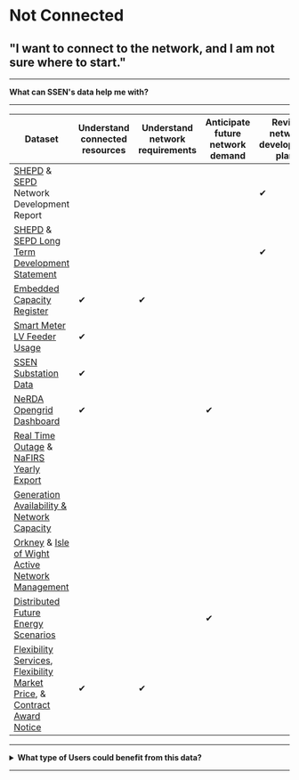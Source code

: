 # Not Connected
## "I want to connect to the network, and I am not sure where to start."

---

<b>What can SSEN's data help me with?</b>

---
  
<body>

<table style={{width: '100%', borderCollapse: 'collapse'}} className="bg-white shadow-lg">
    <thead>
        <tr style={{backgroundColor: '#2d3748'}}>
            <th style={{border: '2px solid #4a5568', padding: '12px', verticalAlign: 'middle', textAlign: 'center', fontWeight: 'bold'}} className="text-white bg-gray-800">Dataset</th>
            <th style={{border: '2px solid #4a5568', padding: '12px', verticalAlign: 'middle', textAlign: 'center', fontWeight: 'bold'}} className="text-white bg-gray-800">Understand connected resources</th>
            <th style={{border: '2px solid #4a5568', padding: '12px', verticalAlign: 'middle', textAlign: 'center', fontWeight: 'bold'}} className="text-white bg-gray-800">Understand network requirements</th>
            <th style={{border: '2px solid #4a5568', padding: '12px', verticalAlign: 'middle', textAlign: 'center', fontWeight: 'bold'}} className="text-white bg-gray-800">Anticipate future network demand</th>
            <th style={{border: '2px solid #4a5568', padding: '12px', verticalAlign: 'middle', textAlign: 'center', fontWeight: 'bold'}} className="text-white bg-gray-800">Review network development plans</th>
            <th style={{border: '2px solid #4a5568', padding: '12px', verticalAlign: 'middle', textAlign: 'center', fontWeight: 'bold'}} className="text-white bg-gray-800">Identify opportunities to engage with SSE</th>
            <th style={{border: '2px solid #4a5568', padding: '12px', verticalAlign: 'middle', textAlign: 'center', fontWeight: 'bold'}} className="text-white bg-gray-800">Understand ability to connect</th>
        </tr>
    </thead>
    <tbody>
        <tr style={{backgroundColor: '#f7fafc'}} className="hover:bg-gray-50">
            <td style={{border: '1px solid #e2e8f0', padding: '10px', fontWeight: '500'}} className="bg-gray-50"><a href="https://data.ssen.co.uk/@ssen-distribution/shepd_network_development_report" className="text-blue-600 hover:underline">SHEPD</a> & <a href="https://data.ssen.co.uk/@ssen-distribution/sepd_network_development_report" className="text-blue-600 hover:underline">SEPD</a> Network Development Report</td>
            <td style={{border: '1px solid #e2e8f0', padding: '10px', textAlign: 'center'}}></td>
            <td style={{border: '1px solid #e2e8f0', padding: '10px', textAlign: 'center'}}></td>
            <td style={{border: '1px solid #e2e8f0', padding: '10px', textAlign: 'center'}}></td>
            <td style={{border: '1px solid #e2e8f0', padding: '10px', textAlign: 'center', fontSize: '18px', color: '#2d3748', verticalAlign: 'middle'}}>&#10004;</td>
            <td style={{border: '1px solid #e2e8f0', padding: '10px', textAlign: 'center'}}></td>
            <td style={{border: '1px solid #e2e8f0', padding: '10px', textAlign: 'center'}}></td>
        </tr>
        <tr className="hover:bg-gray-50">
            <td style={{border: '1px solid #e2e8f0', padding: '10px', fontWeight: '500'}}><a href="https://data.ssen.co.uk/@ssen-distribution/shepd_long_term_development_statement" className="text-blue-600 hover:underline">SHEPD</a> & <a href="https://data.ssen.co.uk/@ssen-distribution/sepd_long_term_development_statement" className="text-blue-600 hover:underline">SEPD Long Term Development Statement</a></td>
            <td style={{border: '1px solid #e2e8f0', padding: '10px', textAlign: 'center'}}></td>
            <td style={{border: '1px solid #e2e8f0', padding: '10px', textAlign: 'center'}}></td>
            <td style={{border: '1px solid #e2e8f0', padding: '10px', textAlign: 'center'}}></td>
            <td style={{border: '1px solid #e2e8f0', padding: '10px', textAlign: 'center', fontSize: '18px', color: '#2d3748', verticalAlign: 'middle'}}>&#10004;</td>
            <td style={{border: '1px solid #e2e8f0', padding: '10px', textAlign: 'center', fontSize: '18px', color: '#2d3748', verticalAlign: 'middle'}}>&#10004;</td>
            <td style={{border: '1px solid #e2e8f0', padding: '10px', textAlign: 'center'}}></td>
        </tr>
        <tr style={{backgroundColor: '#f7fafc'}} className="hover:bg-gray-50">
            <td style={{border: '1px solid #e2e8f0', padding: '10px', fontWeight: '500'}} className="bg-gray-50"><a href="https://data.ssen.co.uk/@ssen-distribution/embedded_capacity_register" className="text-blue-600 hover:underline">Embedded Capacity Register</a></td>
            <td style={{border: '1px solid #e2e8f0', padding: '10px', textAlign: 'center', fontSize: '18px', color: '#2d3748', verticalAlign: 'middle'}}>&#10004;</td>
            <td style={{border: '1px solid #e2e8f0', padding: '10px', textAlign: 'center', fontSize: '18px', color: '#2d3748', verticalAlign: 'middle'}}>&#10004;</td>
            <td style={{border: '1px solid #e2e8f0', padding: '10px', textAlign: 'center'}}></td>
            <td style={{border: '1px solid #e2e8f0', padding: '10px', textAlign: 'center'}}></td>
            <td style={{border: '1px solid #e2e8f0', padding: '10px', textAlign: 'center'}}></td>
            <td style={{border: '1px solid #e2e8f0', padding: '10px', textAlign: 'center'}}></td>
        </tr>
        <tr className="hover:bg-gray-50">
            <td style={{border: '1px solid #e2e8f0', padding: '10px', fontWeight: '500'}}><a href="https://data.ssen.co.uk/@ssen-distribution/ssen_smart_meter_prod_lv_feeder" className="text-blue-600 hover:underline">Smart Meter LV Feeder Usage</a></td>
            <td style={{border: '1px solid #e2e8f0', padding: '10px', textAlign: 'center', fontSize: '18px', color: '#2d3748', verticalAlign: 'middle'}}>&#10004;</td>
            <td style={{border: '1px solid #e2e8f0', padding: '10px', textAlign: 'center'}}></td>
            <td style={{border: '1px solid #e2e8f0', padding: '10px', textAlign: 'center'}}></td>
            <td style={{border: '1px solid #e2e8f0', padding: '10px', textAlign: 'center'}}></td>
            <td style={{border: '1px solid #e2e8f0', padding: '10px', textAlign: 'center'}}></td>
            <td style={{border: '1px solid #e2e8f0', padding: '10px', textAlign: 'center'}}></td>
        </tr>
        <tr style={{backgroundColor: '#f7fafc'}} className="hover:bg-gray-50">
            <td style={{border: '1px solid #e2e8f0', padding: '10px', fontWeight: '500'}} className="bg-gray-50"><a href="https://data.ssen.co.uk/@ssen-distribution/ssen-substation-data" className="text-blue-600 hover:underline">SSEN Substation Data</a></td>
            <td style={{border: '1px solid #e2e8f0', padding: '10px', textAlign: 'center', fontSize: '18px', color: '#2d3748', verticalAlign: 'middle'}}>&#10004;</td>
            <td style={{border: '1px solid #e2e8f0', padding: '10px', textAlign: 'center'}}></td>
            <td style={{border: '1px solid #e2e8f0', padding: '10px', textAlign: 'center'}}></td>
            <td style={{border: '1px solid #e2e8f0', padding: '10px', textAlign: 'center'}}></td>
            <td style={{border: '1px solid #e2e8f0', padding: '10px', textAlign: 'center'}}></td>
            <td style={{border: '1px solid #e2e8f0', padding: '10px', textAlign: 'center'}}></td>
        </tr>
        <tr className="hover:bg-gray-50">
            <td style={{border: '1px solid #e2e8f0', padding: '10px', fontWeight: '500'}}><a href="https://data.ssen.co.uk/@ssen-distribution/nerda_opengrid_dashboard" className="text-blue-600 hover:underline">NeRDA Opengrid Dashboard</a></td>
            <td style={{border: '1px solid #e2e8f0', padding: '10px', textAlign: 'center', fontSize: '18px', color: '#2d3748', verticalAlign: 'middle'}}>&#10004;</td>
            <td style={{border: '1px solid #e2e8f0', padding: '10px', textAlign: 'center'}}></td>
            <td style={{border: '1px solid #e2e8f0', padding: '10px', textAlign: 'center', fontSize: '18px', color: '#2d3748', verticalAlign: 'middle'}}>&#10004;</td>
            <td style={{border: '1px solid #e2e8f0', padding: '10px', textAlign: 'center'}}></td>
            <td style={{border: '1px solid #e2e8f0', padding: '10px', textAlign: 'center'}}></td>
            <td style={{border: '1px solid #e2e8f0', padding: '10px', textAlign: 'center'}}></td>
        </tr>
        <tr style={{backgroundColor: '#f7fafc'}} className="hover:bg-gray-50">
            <td style={{border: '1px solid #e2e8f0', padding: '10px', fontWeight: '500'}} className="bg-gray-50"><a href="https://data.ssen.co.uk/@ssen-distribution/realtime_outage_dataset" className="text-blue-600 hover:underline">Real Time Outage</a> & <a href="https://data.ssen.co.uk/@ssen-distribution/nafirs" className="text-blue-600 hover:underline">NaFIRS Yearly Export</a></td>
            <td style={{border: '1px solid #e2e8f0', padding: '10px', textAlign: 'center'}}></td>
            <td style={{border: '1px solid #e2e8f0', padding: '10px', textAlign: 'center'}}></td>
            <td style={{border: '1px solid #e2e8f0', padding: '10px', textAlign: 'center'}}></td>
            <td style={{border: '1px solid #e2e8f0', padding: '10px', textAlign: 'center'}}></td>
            <td style={{border: '1px solid #e2e8f0', padding: '10px', textAlign: 'center'}}></td>
            <td style={{border: '1px solid #e2e8f0', padding: '10px', textAlign: 'center', fontSize: '18px', color: '#2d3748', verticalAlign: 'middle'}}>&#10004;</td>
        </tr>
        <tr className="hover:bg-gray-50">
            <td style={{border: '1px solid #e2e8f0', padding: '10px', fontWeight: '500'}}><a href="https://data.ssen.co.uk/@ssen-distribution/generation-availability-and-network-capacity" className="text-blue-600 hover:underline">Generation Availability & Network Capacity</a></td>
            <td style={{border: '1px solid #e2e8f0', padding: '10px', textAlign: 'center'}}></td>
            <td style={{border: '1px solid #e2e8f0', padding: '10px', textAlign: 'center'}}></td>
            <td style={{border: '1px solid #e2e8f0', padding: '10px', textAlign: 'center'}}></td>
            <td style={{border: '1px solid #e2e8f0', padding: '10px', textAlign: 'center'}}></td>
            <td style={{border: '1px solid #e2e8f0', padding: '10px', textAlign: 'center'}}></td>
            <td style={{border: '1px solid #e2e8f0', padding: '10px', textAlign: 'center', fontSize: '18px', color: '#2d3748', verticalAlign: 'middle'}}>&#10004;</td>
        </tr>
        <tr style={{backgroundColor: '#f7fafc'}} className="hover:bg-gray-50">
            <td style={{border: '1px solid #e2e8f0', padding: '10px', fontWeight: '500'}} className="bg-gray-50"><a href="https://data.ssen.co.uk/@ssen-distribution/orkney_active_network_management" className="text-blue-600 hover:underline">Orkney</a> & <a href="https://data.ssen.co.uk/@ssen-distribution/isle_of_wight_active_network_management" className="text-blue-600 hover:underline">Isle of Wight Active Network Management</a></td>
            <td style={{border: '1px solid #e2e8f0', padding: '10px', textAlign: 'center'}}></td>
            <td style={{border: '1px solid #e2e8f0', padding: '10px', textAlign: 'center'}}></td>
            <td style={{border: '1px solid #e2e8f0', padding: '10px', textAlign: 'center'}}></td>
            <td style={{border: '1px solid #e2e8f0', padding: '10px', textAlign: 'center'}}></td>
            <td style={{border: '1px solid #e2e8f0', padding: '10px', textAlign: 'center', fontSize: '18px', color: '#2d3748', verticalAlign: 'middle'}}>&#10004;</td>
            <td style={{border: '1px solid #e2e8f0', padding: '10px', textAlign: 'center', fontSize: '18px', color: '#2d3748', verticalAlign: 'middle'}}>&#10004;</td>
        </tr>
        <tr className="hover:bg-gray-50">
            <td style={{border: '1px solid #e2e8f0', padding: '10px', fontWeight: '500'}}><a href="https://data.ssen.co.uk/@ssen-distribution/low_carbon_technologies" className="text-blue-600 hover:underline">Distributed Future Energy Scenarios</a></td>
            <td style={{border: '1px solid #e2e8f0', padding: '10px', textAlign: 'center'}}></td>
            <td style={{border: '1px solid #e2e8f0', padding: '10px', textAlign: 'center'}}></td>
            <td style={{border: '1px solid #e2e8f0', padding: '10px', textAlign: 'center', fontSize: '18px', color: '#2d3748', verticalAlign: 'middle'}}>&#10004;</td>
            <td style={{border: '1px solid #e2e8f0', padding: '10px', textAlign: 'center'}}></td>
            <td style={{border: '1px solid #e2e8f0', padding: '10px', textAlign: 'center'}}></td>
            <td style={{border: '1px solid #e2e8f0', padding: '10px', textAlign: 'center'}}></td>
        </tr>
        <tr style={{backgroundColor: '#f7fafc'}} className="hover:bg-gray-50">
            <td style={{border: '1px solid #e2e8f0', padding: '10px', fontWeight: '500'}} className="bg-gray-50"><a href="https://data.ssen.co.uk/@ssen-distribution/flexibility-services-contract-register" className="text-blue-600 hover:underline">Flexibility Services</a>, <a href="https://data.ssen.co.uk/@ssen-distribution/sepd-flexibility-market-price-statement-april-2023" className="text-blue-600 hover:underline">Flexibility Market Price</a>, & <a href="https://data.ssen.co.uk/@ssen-distribution/can-reporting-contract-award-notice" className="text-blue-600 hover:underline">Contract Award Notice</a></td>
            <td style={{border: '1px solid #e2e8f0', padding: '10px', textAlign: 'center', fontSize: '18px', color: '#2d3748', verticalAlign: 'middle'}}>&#10004;</td>
            <td style={{border: '1px solid #e2e8f0', padding: '10px', textAlign: 'center', fontSize: '18px', color: '#2d3748', verticalAlign: 'middle'}}>&#10004;</td>
            <td style={{border: '1px solid #e2e8f0', padding: '10px', textAlign: 'center'}}></td>
            <td style={{border: '1px solid #e2e8f0', padding: '10px', textAlign: 'center'}}></td>
            <td style={{border: '1px solid #e2e8f0', padding: '10px', textAlign: 'center', fontSize: '18px', color: '#2d3748', verticalAlign: 'middle'}}>&#10004;</td>
            <td style={{border: '1px solid #e2e8f0', padding: '10px', textAlign: 'center'}}></td>
        </tr>
    </tbody>
</table>
</body>
 

---

<details>
  <summary> <b>What type of Users could benefit from this data?</b></summary>
  
  | **Local Authority** | **Domestic Customer** | **Commercial Business** |
  | :-----------------: | :-------------------: | :---------------------: |
  | Cllr. Walker is the Chairman of Shellworth County Council. He wants his Council to make a positive contribution to net zero. | Kate invested in solar panels on her property when the Feed in Tariff was at its height. She has since installed a battery to store the power she generates. | Claire works for national home builder, ‘Harvey Homes’ as a Utilities Planner. She needs to understand the potential problems for connecting new homes to the grid well in advance. |

 | **Battery Storage Owner** | **Distribution Generation Customer** | **Large Energy User** |
  | :-----------------: | :-------------------: | :---------------------: |
  | John’s business is installing batteries of different sizes on both the distribution and transmission networks. | Carla is a solar farm owner and operator. She wants to expand her current solar farm and build an investment plan for new projects. | Keith operates a manufacturing plant that consumes large amounts of electricity which can vary significantly throughout the day. |
  
</details>

---





